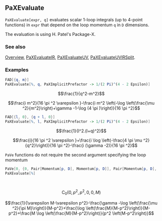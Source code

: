 ## PaXEvaluate

`PaXEvaluate[expr, q]` evaluates scalar 1-loop integrals (up to 4-point functions) in `expr` that depend on the loop momentum `q` in `D` dimensions.

The evaluation is using H. Patel's Package-X.

### See also

[Overview](Extra/FeynHelpers.md), [PaXEvaluateIR](PaXEvaluateIR.md), [PaXEvaluateUV](PaXEvaluateUV.md), [PaXEvaluateUVIRSplit](PaXEvaluateUVIRSplit.md).

### Examples

```mathematica
FAD[{q, m}]
PaXEvaluate[%, q, PaXImplicitPrefactor -> 1/(2 Pi)^(4 - 2 Epsilon)]
```

$$\frac{1}{q^2-m^2}$$

$$\frac{i m^2}{16 \pi ^2 \varepsilon }-\frac{i m^2 \left(-\log \left(\frac{\mu ^2}{m^2}\right)+\gamma -1-\log (4 \pi )\right)}{16 \pi ^2}$$

```mathematica
FAD[{l, 0}, {q + l, 0}]
PaXEvaluate[%, l, PaXImplicitPrefactor -> 1/(2 Pi)^(4 - 2 Epsilon)]
```

$$\frac{1}{l^2.(l+q)^2}$$

$$\frac{i}{16 \pi ^2 \varepsilon }+\frac{i \log \left(-\frac{4 \pi  \mu ^2}{q^2}\right)}{16 \pi ^2}-\frac{i (\gamma -2)}{16 \pi ^2}$$

`PaVe` functions do not require the second argument specifying the loop momentum

```mathematica
PaVe[0, {0, Pair[Momentum[p, D], Momentum[p, D]], Pair[Momentum[p, D], Momentum[p, D]]}, {0, 0, M}]
PaXEvaluate[%] 
  
 

```

$$\text{C}_0\left(0,p^2,p^2,0,0,M\right)$$

$$\frac{1}{\varepsilon  M-\varepsilon  p^2}-\frac{\gamma -\log \left(\frac{\mu ^2}{\pi  M}\right)}{M-p^2}+\frac{\log \left(\frac{M}{M-p^2}\right)}{M-p^2}+\frac{M \log \left(\frac{M}{M-p^2}\right)}{p^2 \left(M-p^2\right)}$$